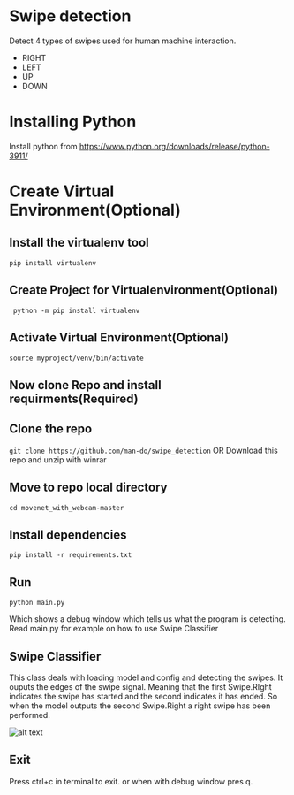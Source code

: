 # Swipe detection

Detect 4 types of swipes used for human machine interaction.

- RIGHT
- LEFT
- UP
- DOWN

# Installing Python

Install python from https://www.python.org/downloads/release/python-3911/

# Create Virtual Environment(Optional)

## Install the virtualenv tool

`pip install virtualenv`

## Create Project for Virtualenvironment(Optional)

` python -m pip install virtualenv`

## Activate Virtual Environment(Optional)

`source myproject/venv/bin/activate `

## Now clone Repo and install requirments(Required)

## Clone the repo

`git clone https://github.com/man-do/swipe_detection` OR Download this repo and unzip with winrar

## Move to repo local directory

`cd movenet_with_webcam-master`

## Install dependencies

`pip install -r requirements.txt`

## Run

`python main.py`

Which shows a debug window which tells us what the program is detecting.
Read main.py for example on how to use Swipe Classifier

## Swipe Classifier

This class deals with loading model and config and detecting the swipes.
It ouputs the edges of the swipe signal.
Meaning that the first Swipe.RIght indicates the swipe has started and the second indicates it has ended.
So when the model outputs the second Swipe.Right a right swipe has been performed.

![alt text](https://github.com/man-do/swipe_detection/blob/main/imgs/flow.jpg)

## Exit

Press ctrl+c in terminal to exit. or when with debug window pres q.
